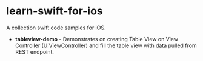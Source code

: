 # learn-swift-for-ios
A collection swift code samples for iOS. 
* __tableview-demo__ - Demonstrates on creating Table View on View Controller (UIViewController) and fill the table view with data pulled from REST endpoint.